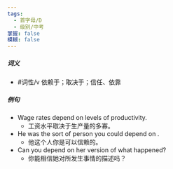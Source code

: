 ```yaml
---
tags:
  - 首字母/D
  - 级别/中考
掌握: false
模糊: false
---
```

##### 词义
- #词性/v  依赖于；取决于；信任、依靠
##### 例句
- Wage rates depend on levels of productivity.
	- 工资水平取决于生产量的多寡。
- He was the sort of person you could depend on .
	- 他这个人你是可以信赖的。
- Can you depend on her version of what happened?
	- 你能相信她对所发生事情的描述吗？
